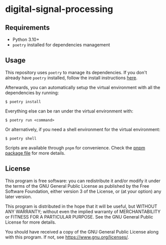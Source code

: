 # digital-signal-processing

## Requirements

- Python 3.10+
- `poetry` installed for dependencies management

## Usage

This repository uses `poetry` to manage its dependencies. If you don't already
have `poetry` installed, follow the install instructions
[here](https://python-poetry.org/docs/).

Afterwards, you can automatically setup the virtual environment with all the
dependencies by running:

```shell
$ poetry install
```

Everything else can be ran under the virtual environment with:

```shell
$ poetry run <command>
```

Or alternatively, if you need a shell environment for the virtual environment:

```shell
$ poetry shell
```

Scripts are available through `pnpm` for convenience. Check the [pnpm package
file](package.json) for more details.

## License

This program is free software: you can redistribute it and/or modify
it under the terms of the GNU General Public License as published by
the Free Software Foundation, either version 3 of the License, or
(at your option) any later version.

This program is distributed in the hope that it will be useful,
but WITHOUT ANY WARRANTY; without even the implied warranty of
MERCHANTABILITY or FITNESS FOR A PARTICULAR PURPOSE. See the
GNU General Public License for more details.

You should have received a copy of the GNU General Public License
along with this program. If not, see <https://www.gnu.org/licenses/>.
